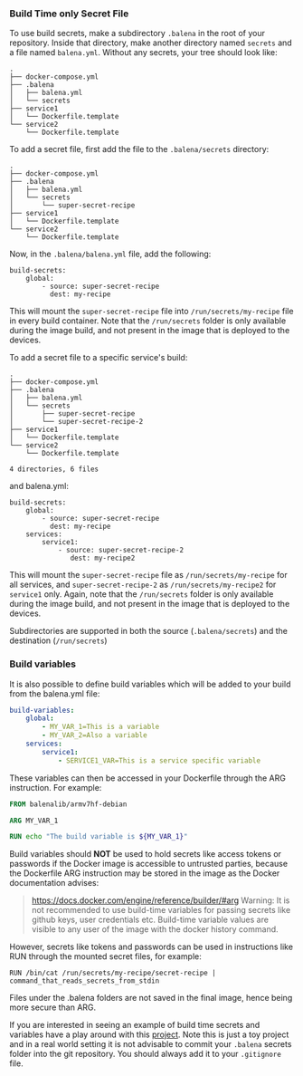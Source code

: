 ### Build Time only Secret File

To use build secrets, make a subdirectory `.balena` in the root of your repository. Inside that directory, make another 
directory named `secrets` and a file named `balena.yml`. Without any secrets, your tree should look like:
```
.
├── docker-compose.yml
├── .balena
│   ├── balena.yml
│   └── secrets
├── service1
│   └── Dockerfile.template
└── service2
    └── Dockerfile.template
```

To add a secret file, first add the file to the `.balena/secrets` directory:
```
.
├── docker-compose.yml
├── .balena
│   ├── balena.yml
│   └── secrets
│       └── super-secret-recipe
├── service1
│   └── Dockerfile.template
└── service2
    └── Dockerfile.template
```

Now, in the `.balena/balena.yml` file, add the following:
```
build-secrets:
    global:
        - source: super-secret-recipe
          dest: my-recipe   
```
This will mount the `super-secret-recipe` file into `/run/secrets/my-recipe` file in every build container. Note that the `/run/secrets` folder is only available during the image build, and not present in the image that is deployed to the devices.

To add a secret file to a specific service's build:
```
.
├── docker-compose.yml
├── .balena
│   ├── balena.yml
│   └── secrets
│       ├── super-secret-recipe
│       └── super-secret-recipe-2
├── service1
│   └── Dockerfile.template
└── service2
    └── Dockerfile.template

4 directories, 6 files
```
and balena.yml:
```
build-secrets:
    global:
        - source: super-secret-recipe
          dest: my-recipe
    services:
        service1:
            - source: super-secret-recipe-2
               dest: my-recipe2
```
This will mount the `super-secret-recipe` file as `/run/secrets/my-recipe` for all services, and `super-secret-recipe-2` as `/run/secrets/my-recipe2` for `service1` only. Again, note that the `/run/secrets` folder is only available during the image build, and not present in the image that is deployed to the devices.

Subdirectories are supported in both the source (`.balena/secrets`) and the destination (`/run/secrets`)

### Build variables

It is also possible to define build variables which will be added to your build from the balena.yml file:

```yaml
build-variables:
    global:
        - MY_VAR_1=This is a variable
        - MY_VAR_2=Also a variable
    services:
        service1:
            - SERVICE1_VAR=This is a service specific variable
```

These variables can then be accessed in your Dockerfile through the ARG instruction. For example:

```Dockerfile
FROM balenalib/armv7hf-debian

ARG MY_VAR_1

RUN echo "The build variable is ${MY_VAR_1}"
```

Build variables should **NOT** be used to hold secrets like access tokens or passwords if the Docker image is accessible to untrusted parties, because the Dockerfile ARG instruction may be stored in the image as the Docker documentation advises:

>https://docs.docker.com/engine/reference/builder/#arg
Warning: It is not recommended to use build-time variables for passing secrets like github keys, user credentials etc. Build-time variable values are visible to any user of the image with the docker history command.

However, secrets like tokens and passwords can be used in instructions like RUN through the mounted secret files, for example:

```
RUN /bin/cat /run/secrets/my-recipe/secret-recipe | command_that_reads_secrets_from_stdin
```
Files under the .balena folders are not saved in the final image, hence being more secure than ARG.

If you are interested in seeing an example of build time secrets and variables have a play around with this [project](https://github.com/balena-io-projects/example-build-secrets-and-variables). Note this is just a toy project and in a real world setting it is not advisable to commit your `.balena` secrets folder into the git repository. You should always add it to your `.gitignore` file.
